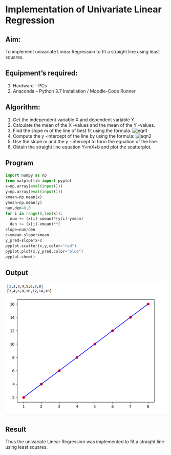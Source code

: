 # Implementation of Univariate Linear Regression
## Aim:
To implement univariate Linear Regression to fit a straight line using least squares.
## Equipment’s required:
1.	Hardware – PCs
2.	Anaconda – Python 3.7 Installation / Moodle-Code Runner
## Algorithm:
1.	Get the independent variable X and dependent variable Y.
2.	Calculate the mean of the X -values and the mean of the Y -values.
3.	Find the slope m of the line of best fit using the formula.
 ![eqn1](./eq1.jpg)
4.	Compute the y -intercept of the line by using the formula:
![eqn2](./eq2.jpg)  
5.	Use the slope m and the y -intercept to form the equation of the line.
6.	Obtain the straight line equation Y=mX+b and plot the scatterplot.
## Program
```python
import numpy as np
from matplotlib import pyplot
x=np.array(eval(input()))
y=np.array(eval(input()))
xmean=np.mean(x)
ymean=np.mean(y)
num,den=0,0
for i in range(0,len(x)):
  num += (x[i]-xmean)*(y[i]-ymean)
  den += (x[i]-xmean)**2
slope=num/den
c=ymean-slope*xmean
y_pred=slope*x+c
pyplot.scatter(x,y,color="red")
pyplot.plot(x,y_pred,color="blue")
pyplot.show()
```
## Output
![hi](Screenshot%202025-05-22%20132555.png)

## Result
Thus the univariate Linear Regression was implemented to fit a straight line using least squares.
